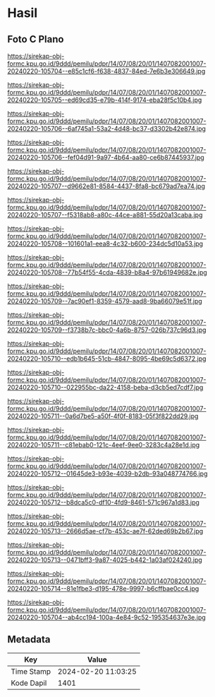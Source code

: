 # Hasil

## Foto C Plano

https://sirekap-obj-formc.kpu.go.id/9ddd/pemilu/pdpr/14/07/08/20/01/1407082001007-20240220-105704--e85c1cf6-f638-4837-84ed-7e6b3e306649.jpg

https://sirekap-obj-formc.kpu.go.id/9ddd/pemilu/pdpr/14/07/08/20/01/1407082001007-20240220-105705--ed69cd35-e79b-414f-9174-eba28f5c10b4.jpg

https://sirekap-obj-formc.kpu.go.id/9ddd/pemilu/pdpr/14/07/08/20/01/1407082001007-20240220-105706--6af745a1-53a2-4d48-bc37-d3302b42e874.jpg

https://sirekap-obj-formc.kpu.go.id/9ddd/pemilu/pdpr/14/07/08/20/01/1407082001007-20240220-105706--fef04d91-9a97-4b64-aa80-ce6b87445937.jpg

https://sirekap-obj-formc.kpu.go.id/9ddd/pemilu/pdpr/14/07/08/20/01/1407082001007-20240220-105707--d9662e81-8584-4437-8fa8-bc679ad7ea74.jpg

https://sirekap-obj-formc.kpu.go.id/9ddd/pemilu/pdpr/14/07/08/20/01/1407082001007-20240220-105707--f5318ab8-a80c-44ce-a881-55d20a13caba.jpg

https://sirekap-obj-formc.kpu.go.id/9ddd/pemilu/pdpr/14/07/08/20/01/1407082001007-20240220-105708--101601a1-eea8-4c32-b600-234dc5d10a53.jpg

https://sirekap-obj-formc.kpu.go.id/9ddd/pemilu/pdpr/14/07/08/20/01/1407082001007-20240220-105708--77b54f55-4cda-4839-b8a4-97b61949682e.jpg

https://sirekap-obj-formc.kpu.go.id/9ddd/pemilu/pdpr/14/07/08/20/01/1407082001007-20240220-105709--7ac90ef1-8359-4579-aad8-9ba66079e51f.jpg

https://sirekap-obj-formc.kpu.go.id/9ddd/pemilu/pdpr/14/07/08/20/01/1407082001007-20240220-105709--f3738b7c-bbc0-4a6b-8757-026b737c96d3.jpg

https://sirekap-obj-formc.kpu.go.id/9ddd/pemilu/pdpr/14/07/08/20/01/1407082001007-20240220-105710--edb1b645-51cb-4847-8095-4be69c5d6372.jpg

https://sirekap-obj-formc.kpu.go.id/9ddd/pemilu/pdpr/14/07/08/20/01/1407082001007-20240220-105710--022955bc-da22-4158-beba-d3cb5ed7cdf7.jpg

https://sirekap-obj-formc.kpu.go.id/9ddd/pemilu/pdpr/14/07/08/20/01/1407082001007-20240220-105711--0a6d7be5-a50f-4f0f-8183-05f3f822dd29.jpg

https://sirekap-obj-formc.kpu.go.id/9ddd/pemilu/pdpr/14/07/08/20/01/1407082001007-20240220-105711--c81ebab0-121c-4eef-9ee0-3283c4a28e1d.jpg

https://sirekap-obj-formc.kpu.go.id/9ddd/pemilu/pdpr/14/07/08/20/01/1407082001007-20240220-105712--01645de3-b93e-4039-b2db-93a048774766.jpg

https://sirekap-obj-formc.kpu.go.id/9ddd/pemilu/pdpr/14/07/08/20/01/1407082001007-20240220-105712--b8dca5c0-df10-4fd9-8461-571c967a1d83.jpg

https://sirekap-obj-formc.kpu.go.id/9ddd/pemilu/pdpr/14/07/08/20/01/1407082001007-20240220-105713--2666d5ae-cf7b-453c-ae7f-62ded69b2b67.jpg

https://sirekap-obj-formc.kpu.go.id/9ddd/pemilu/pdpr/14/07/08/20/01/1407082001007-20240220-105713--0471bff3-9a87-4025-b442-1a03af024240.jpg

https://sirekap-obj-formc.kpu.go.id/9ddd/pemilu/pdpr/14/07/08/20/01/1407082001007-20240220-105714--81e1fbe3-d195-478e-9997-b6cffbae0cc4.jpg

https://sirekap-obj-formc.kpu.go.id/9ddd/pemilu/pdpr/14/07/08/20/01/1407082001007-20240220-105704--ab4cc194-100a-4e84-9c52-195354637e3e.jpg


## Metadata

| Key        | Value               |
| ---------- | ------------------- |
| Time Stamp | 2024-02-20 11:03:25 |
| Kode Dapil | 1401                |



